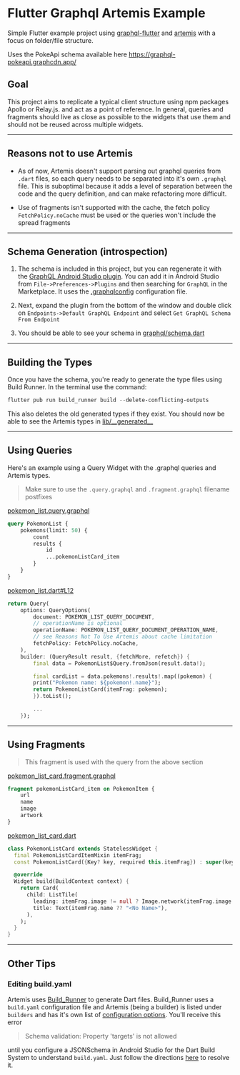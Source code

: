 # Flutter Graphql Artemis Example

Simple Flutter example project using [graphql-flutter](https://github.com/zino-hofmann/graphql-flutter) and [artemis](https://github.com/comigor/artemis) with a focus on folder/file structure.

Uses the PokeApi schema available here https://graphql-pokeapi.graphcdn.app/

## Goal

This project aims to replicate a typical client structure using npm packages Apollo or Relay.js. and act as a point of reference. In general, queries and fragments should live as close as possible to the widgets that use them and should not be reused across multiple widgets. 

---

## Reasons not to use Artemis

- As of now, Artemis doesn't support parsing out graphql queries from `.dart` files, so each query needs to be separated into it's own `.graphql` file. This is suboptimal because it adds a level of separation between the code and the query definition, and can make refactoring more difficult.

- Use of fragments isn't supported with the cache, the fetch policy `FetchPolicy.noCache` must be used or the queries won't include the spread fragments

---

## Schema Generation (introspection)
1) The schema is included in this project, but you can regenerate it with the [GraphQL Android Studio plugin](https://plugins.jetbrains.com/plugin/8097-graphql). You can add it in Android Studio from `File->Preferences->Plugins` and then searching for `GraphQL` in the Marketplace. It uses the [.graphqlconfig](\.graphqlconfig) configuration file.

2) Next, expand the plugin from the bottom of the window and double click on `Endpoints->Default GraphQL Endpoint` and select `Get GraphQL Schema From Endpoint`
3) You should be able to see your schema in [graphql/schema.dart](graphql/schema.dart)

---

## Building the Types
Once you have the schema, you're ready to generate the type files using Build Runner. In the terminal use the command:
```powershell
flutter pub run build_runner build --delete-conflicting-outputs
```
This also deletes the old generated types if they exist. You should now be able to see the Artemis types in [lib/\_\_generated\_\_](lib)

---

## Using Queries

Here's an example using a Query Widget with the .graphql queries and Artemis types.

> Make sure to use the `.query.graphql` and `.fragment.graphql` filename postfixes

[pokemon_list.query.graphql](lib/list/pokemon_list.query.graphql)
```graphql
query PokemonList {
    pokemons(limit: 50) {
        count
        results {
            id
            ...pokemonListCard_item
        }
    }
}
```
[pokemon_list.dart#L12](lib/list/pokemon_list.dart#L12)
```dart
return Query(
    options: QueryOptions(
        document: POKEMON_LIST_QUERY_DOCUMENT,
        // operationName is optional
        operationName: POKEMON_LIST_QUERY_DOCUMENT_OPERATION_NAME,
        // see Reasons Not To Use Artemis about cache limitation
        fetchPolicy: FetchPolicy.noCache,
    ),
    builder: (QueryResult result, {fetchMore, refetch}) {
        final data = PokemonList$Query.fromJson(result.data!);

        final cardList = data.pokemons!.results!.map((pokemon) {
        print("Pokemon name: ${pokemon!.name}");
        return PokemonListCard(itemFrag: pokemon);
        }).toList();

        ...
    });
```

---

## Using Fragments

> This fragment is used with the query from the above section

[pokemon_list_card.fragment.graphql](lib/list/pokemon_list_card.fragment.graphql)
```graphql
fragment pokemonListCard_item on PokemonItem {
    url
    name
    image
    artwork
}
```
[pokemon_list_card.dart](lib/list/pokemon_list_card.dart)
```dart
class PokemonListCard extends StatelessWidget {
  final PokemonListCardItemMixin itemFrag;
  const PokemonListCard({Key? key, required this.itemFrag}) : super(key: key);

  @override
  Widget build(BuildContext context) {
    return Card(
      child: ListTile(
        leading: itemFrag.image != null ? Image.network(itemFrag.image!) : null,
        title: Text(itemFrag.name ?? "<No Name>"),
      ),
    );
  }
}
```

---

## Other Tips

### Editing build.yaml
Artemis uses [Build_Runner](https://github.com/dart-lang/build/tree/master/build_runner#readme) to generate Dart files. Build_Runner uses a `build.yaml` configuration file and Artemis (being a builder) is listed under `builders` and has it's own list of [configuration options](https://github.com/comigor/artemis#configuration). You'll receive this error 
> Schema validation: Property 'targets' is not allowed

until you configure a JSONSchema in Android Studio for the Dart Build System to understand `build.yaml`. Just follow the directions [here](https://stackoverflow.com/a/70408631/1363772) to resolve it.

